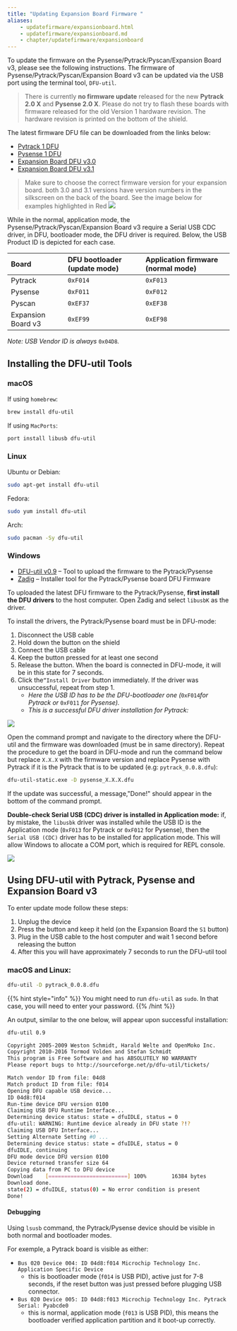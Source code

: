 ```yaml
---
title: "Updating Expansion Board Firmware "
aliases:
    - updatefirmware/expansionboard.html
    - updatefirmware/expansionboard.md
    - chapter/updatefirmware/expansionboard
---
```


To update the firmware on the Pysense/Pytrack/Pyscan/Expansion Board v3, please see the following instructions. The firmware of Pysense/Pytrack/Pyscan/Expansion Board v3 can be updated via the USB port using the terminal tool, `DFU-util`.

> There is currently **no firmware update** released for the new **Pytrack 2.0 X** and **Pysense 2.0 X**. Please do not try to flash these boards with firmware released for the old Version 1 hardware revision. The hardware revision is printed on the bottom of the shield.


The latest firmware DFU file can be downloaded from the links below:

* [Pytrack 1 DFU](https://software.pycom.io/findupgrade?key=pytrack.dfu&type=all&redirect=true)
* [Pysense 1 DFU](https://software.pycom.io/findupgrade?key=pysense.dfu&type=all&redirect=true)
* [Expansion Board DFU v3.0](https://software.pycom.io/findupgrade?key=expansion3.dfu&type=all&redirect=true)
* [Expansion Board DFU v3.1](https://software.pycom.io/findupgrade?key=expansion31.dfu&type=all&redirect=true)



> Make sure to choose the correct firmware version for your expansion board. both 3.0 and 3.1 versions have version numbers in the silkscreen on the back of the board. See the image below for examples highlighted in Red
>![](/gitbook/assets/expansion_board_version.png)

While in the normal, application mode, the Pysense/Pytrack/Pyscan/Expansion Board v3 require a Serial USB CDC driver, in DFU, bootloader mode, the DFU driver is required. Below, the USB Product ID is depicted for each case.

| Board | DFU bootloader (update mode) | Application firmware (normal mode) |
| :--- | :--- | :--- |
| Pytrack | `0xF014` | `0xF013` |
| Pysense | `0xF011` | `0xF012` |
| Pyscan | `0xEF37` | `0xEF38` |
| Expansion Board v3 | `0xEF99` | `0xEF98` |

_Note: USB Vendor ID is always_ `0x04D8`_._

## Installing the DFU-util Tools

### macOS

If using `homebrew`:

```bash
brew install dfu-util
```

If using `MacPorts`:

```bash
port install libusb dfu-util
```

### Linux

Ubuntu or Debian:

```bash
sudo apt-get install dfu-util
```

Fedora:

```bash
sudo yum install dfu-util
```

Arch:

```bash
sudo pacman -Sy dfu-util
```

### Windows

* [DFU-util v0.9](http://dfu-util.sourceforge.net/releases/dfu-util-0.9-win64.zip) – Tool to upload the firmware to the Pytrack/Pysense
* [Zadig](http://zadig.akeo.ie/) – Installer tool for the Pytrack/Pysense board DFU Firmware

To uploaded the latest DFU firmware to the Pytrack/Pysense, **first install the DFU drivers** to the host computer. Open Zadig and select `libusbK` as the driver.

To install the drivers, the Pytrack/Pysense board must be in DFU-mode:

1. Disconnect the USB cable
2. Hold down the button on the shield
3. Connect the USB cable
4. Keep the button pressed for at least one second
5. Release the button. When the board is connected in DFU-mode, it will be in this state for 7 seconds.
6. Click the`“Install Driver` button immediately. If the driver was unsuccessful, repeat from step 1.
   * _Here the USB ID has to be the DFU-bootloader one (_`0xF014`_for Pytrack or_ `0xF011` _for Pysense)._
   * _This is a successful DFU driver installation for Pytrack:_

![](/gitbook/assets/pytrack_dfu_mode_zadig.png)

Open the command prompt and navigate to the directory where the DFU-util and the firmware was downloaded (must be in same directory). Repeat the procedure to get the board in DFU-mode and run the command below but replace `X.X.X` with the firmware version and replace Pysense with Pytrack if it is the Pytrack that is to be updated (e.g: `pytrack_0.0.8.dfu`):

```bash
dfu-util-static.exe -D pysense_X.X.X.dfu
```

If the update was successful, a message,"Done!" should appear in the bottom of the command prompt.

**Double-check Serial USB (CDC) driver is installed in Application mode:** if, by mistake, the `libusbk` driver was installed while the USB ID is the Application mode (`0xF013` for Pytrack or `0xF012` for Pysense), then the `Serial USB (CDC)` driver has to be installed for application mode. This will allow Windows to allocate a COM port, which is required for REPL console.

![](/gitbook/assets/pytrack_app_mode_zadig.png)

## Using DFU-util with Pytrack, Pysense and Expansion Board v3

To enter update mode follow these steps:

1. Unplug the device
2. Press the button and keep it held (on the Expansion Board the `S1` button)
3. Plug in the USB cable to the host computer and wait 1 second before releasing the button
4. After this you will have approximately 7 seconds to run the DFU-util tool

### macOS and Linux:

```bash
dfu-util -D pytrack_0.0.8.dfu
```

{{% hint style="info" %}}
You might need to run `dfu-util` as `sudo`. In that case, you will need to enter your password.
{{% /hint %}}

An output, similar to the one below, will appear upon successful installation:

```bash
dfu-util 0.9

Copyright 2005-2009 Weston Schmidt, Harald Welte and OpenMoko Inc.
Copyright 2010-2016 Tormod Volden and Stefan Schmidt
This program is Free Software and has ABSOLUTELY NO WARRANTY
Please report bugs to http://sourceforge.net/p/dfu-util/tickets/

Match vendor ID from file: 04d8
Match product ID from file: f014
Opening DFU capable USB device...
ID 04d8:f014
Run-time device DFU version 0100
Claiming USB DFU Runtime Interface...
Determining device status: state = dfuIDLE, status = 0
dfu-util: WARNING: Runtime device already in DFU state ?!?
Claiming USB DFU Interface...
Setting Alternate Setting #0 ...
Determining device status: state = dfuIDLE, status = 0
dfuIDLE, continuing
DFU mode device DFU version 0100
Device returned transfer size 64
Copying data from PC to DFU device
Download    [=========================] 100%        16384 bytes
Download done.
state(2) = dfuIDLE, status(0) = No error condition is present
Done!
```

#### Debugging

Using `lsusb` command, the Pytrack/Pysense device should be visible in both normal and bootloader modes.

For exemple, a Pytrack board is visible as either:

* `Bus 020 Device 004: ID 04d8:f014 Microchip Technology Inc. Application Specific Device`
  * this is bootloader mode (`f014` is USB PID), active just for 7-8 seconds, if the reset button was just  pressed before plugging USB connector.
* `Bus 020 Device 005: ID 04d8:f013 Microchip Technology Inc. Pytrack Serial: Pyabcde0`
  * this is normal, application mode (`f013` is USB PID), this means the bootloader verified application partition and it boot-up correctly.
